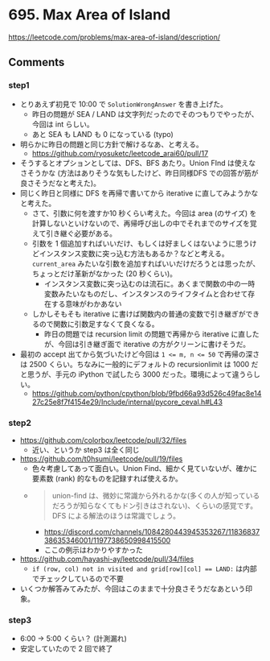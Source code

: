 # 695. Max Area of Island

https://leetcode.com/problems/max-area-of-island/description/

## Comments

### step1

*   とりあえず初見で 10:00 で `SolutionWrongAnswer` を書き上げた。
    *   昨日の問題が SEA / LAND は文字列だったのでそのつもりでやったが、今回は int らしい。
    *   あと SEA も LAND も 0 になっている (typo)
*   明らかに昨日の問題と同じ方針で解けるなあ、と考える。
    *   https://github.com/ryosuketc/leetcode_arai60/pull/17
*   そうするとオプションとしては、DFS、BFS あたり。Union FInd は使えなさそうかな (方法はありそうな気もしたけど、昨日同様DFS での回答が筋が良さそうだなと考えた)。
*   同じく昨日と同様に DFS を再帰で書いてから iterative に直してみようかなと考えた。
    *   さて、引数に何を渡すか10 秒くらい考えた。今回は area (のサイズ) を計算しないといけないので、再帰呼び出しの中でそれまでのサイズを覚えて引き継ぐ必要がある。
    *   引数を 1 個追加すればいいだけ、もしくは好ましくはないように思うけどインスタンス変数に突っ込む方法もあるか？などと考える。`current_area` みたいな引数を追加すればいいだけだろうとは思ったが、ちょっとだけ革新がなかった (20 秒くらい)。
        *   インスタンス変数に突っ込むのは流石に。あくまで関数の中の一時変数みたいなものだし、インスタンスのライフタイムと合わせて存在する意味がわかあない
    *   しかしそもそも iterative に書けば関数内の普通の変数で引き継ぎができるので関数に引数足すなくて良くなる。
        *   昨日の問題では recursion limit の問題で再帰から iterative に直したが、今回は引き継ぎ面で iterative の方がクリーンに書けそうだ。
*   最初の accept 出てから気づいたけど今回は `1 <= m, n <= 50` で再帰の深さは 2500 くらい。ちなみに一般的にデフォルトの recursionlimit は 1000 だと思うが、手元の iPython で試したら 3000 だった。環境によって違うらしい。
    *   https://github.com/python/cpython/blob/9fbd66a93d526c49fac8e1427c25e8f7f4154e29/Include/internal/pycore_ceval.h#L43

### step2

*   https://github.com/colorbox/leetcode/pull/32/files
    *   近い、というか step3 は全く同じ
*   https://github.com/t0hsumi/leetcode/pull/19/files
    *   色々考慮してあって面白い。Union Find、細かく見ていないが、確かに要素数 (rank) 的なものを記録すれば使えるか。
    *   > union-find  は、微妙に常識から外れるかな(多くの人が知っているだろうが知らなくてもドン引きはされない)、くらいの感覚です。DFS による解法のほうは常識でしょう。
        *   https://discord.com/channels/1084280443945353267/1183683738635346001/1197738650998415500
        *   ここの例示はわかりやすかった
*   https://github.com/hayashi-ay/leetcode/pull/34/files
    *   `if (row, col) not in visited and grid[row][col] == LAND:` は内部でチェックしているので不要
*   いくつか解答みてみたが、今回はこのままで十分良さそうだなあという印象。

### step3

*   6:00 -> 5:00 くらい？ (計測漏れ)
*   安定していたので 2 回で終了
